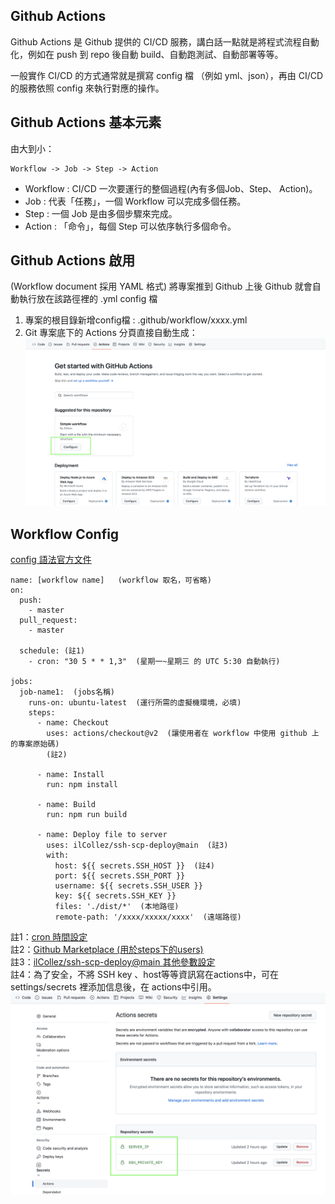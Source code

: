 ## Github Actions

Github Actions 是 Github 提供的 CI/CD 服務，講白話一點就是將程式流程自動化，例如在 push 到 repo 後自動 build、自動跑測試、自動部署等等。

一般實作 CI/CD 的方式通常就是撰寫 config 檔 （例如 yml、json），再由 CI/CD 的服務依照 config 來執行對應的操作。

## Github Actions 基本元素

由大到小：
```
Workflow -> Job -> Step -> Action
```
* Workflow : CI/CD 一次要運行的整個過程(內有多個Job、Step、 Action)。
* Job : 代表「任務」，一個 Workflow 可以完成多個任務。
* Step : 一個 Job 是由多個步驟來完成。
* Action : 「命令」，每個 Step 可以依序執行多個命令。
  
## Github Actions 啟用 

(Workflow document 採用 YAML 格式)
將專案推到 Github 上後 Github 就會自動執行放在該路徑裡的 .yml config 檔

1. 專案的根目錄新增config檔 : .github/workflow/xxxx.yml
2. Git 專案底下的 Actions 分頁直接自動生成：
   ![image](./img/git-action01.png)

## Workflow Config

[config 語法官方文件](https://docs.github.com/en/actions/using-workflows/workflow-syntax-for-github-actions)

```
name: [workflow name]   (workflow 取名，可省略)
on:
  push:
    - master
  pull_request: 
    - master

  schedule: (註1)
    - cron: "30 5 * * 1,3"  (星期一~星期三 的 UTC 5:30 自動執行)

jobs:
  job-name1:  (jobs名稱)
    runs-on: ubuntu-latest  (運行所需的虛擬機環境，必填)
    steps:
      - name: Checkout
        uses: actions/checkout@v2  (讓使用者在 workflow 中使用 github 上的專案原始碼)
        (註2)

      - name: Install
        run: npm install

      - name: Build
        run: npm run build

      - name: Deploy file to server
        uses: ilCollez/ssh-scp-deploy@main  (註3)
        with:
          host: ${{ secrets.SSH_HOST }}  (註4)
          port: ${{ secrets.SSH_PORT }}
          username: ${{ secrets.SSH_USER }}
          key: ${{ secrets.SSH_KEY }}
          files: './dist/*'  (本地路徑)
          remote-path: '/xxxx/xxxxx/xxxx'  (遠端路徑)
```
  註1：[cron 時間設定](https://crontab.guru)  
  註2：[Github Marketplace (用於steps下的users)](https://github.com/marketplace?type=actions&query=git+checkout+)  
  註3：[ilCollez/ssh-scp-deploy@main 其他參數設定](https://github.com/ilCollez/ssh-scp-deploy)  
  註4：為了安全，不將 SSH key 、host等等資訊寫在actions中，可在 settings/secrets 裡添加信息後，在 actions中引用。
![image](./img/git-action02.png)